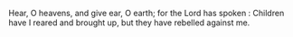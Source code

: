 Hear, O heavens, and give ear, O earth; for the Lord has spoken : Children have I reared and brought up, but they have rebelled against me.
